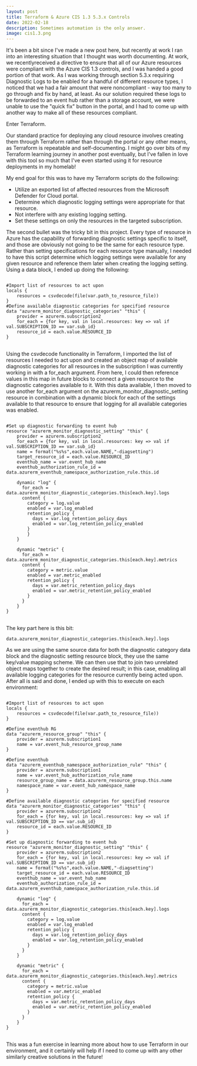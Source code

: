 ```yaml
---
layout: post
title: Terraform & Azure CIS 1.3 5.3.x Controls
date: 2022-02-18
description: Sometimes automation is the only answer.
image: cis1.3.png
---
```


It's been a bit since I've made a new post here, but recently at work I ran into an interesting situation that I thought was worth documenting. At work, we recentlyreceived a directive to ensure that all of our Azure resources were compliant with the Azure CIS 1.3 controls, and I was handed a good portion of that work. As I was working through section 5.3.x requiring Diagnostic Logs to be enabled for a handful of different resource types, I noticed that we had a fair amount that were noncompliant - way too many to go through and fix by hand, at least. As our solution required these logs to be forwarded to an event hub rather than a storage account, we were unable to use the "quick fix" button in the portal, and I had to come up with another way to make all of these resources compliant. 

Enter Terraform.

Our standard practice for deploying any cloud resource involves creating them through Terraform rather than through the portal or any other means, as Terraform is repeatable and self-documenting. I might go over bits of my Terraform learning journey in another post eventually, but I've fallen in love with this tool so much that I've even started using it for resource deployments in my homelab!

My end goal for this was to have my Terraform scripts do the following:
<ul>
<li>Utilize an exported list of affected resources from the Microsoft Defender for Cloud portal.</li>
<li>Determine which diagnostic logging settings were appropriate for that resource.</li>
<li>Not interfere with any existing logging setting.</li>
<li>Set these settings on only the resources in the targeted subscription.</li>
</ul>

The second bullet was the tricky bit in this project. Every type of resource in Azure has the capability of forwarding diagnostic settings specific to itself, and those are obviously not going to be the same for each resource type. Rather than setting specifications for each resource type manually, I needed to have this script determine which logging settings were available for any given resource and reference them later when creating the logging setting. Using a data block, I ended up doing the following:

<pre>
<code>
#Import list of resources to act upon
locals {
    resources = csvdecode(file(var.path_to_resource_file))
}
#Define available diagnostic categories for specified resource
data "azurerm_monitor_diagnostic_categories" "this" {
    provider = azurerm.subscription2
    for_each = {for key, val in local.resources: key => val if val.SUBSCRIPTION_ID == var.sub_id}
    resource_id = each.value.RESOURCE_ID
}
</code>
</pre>

Using the csvdecode functionality in Terraform, I imported the list of resources I needed to act upon and created an object map of available diagnostic categories for all resources in the subscription I was currently working in with a for_each argument. From here, I could then reference values in this map in future blocks to connect a given resource to the diagnostic categories available to it. With this data available, I then moved to use another for_each argument on the azurerm_monitor_diagnostic_setting resource in combination with a dynamic block for each of the settings available to that resource to ensure that logging for all available categories was enabled. 


<pre>
<code>
#Set up diagnostic forwarding to event hub
resource "azurerm_monitor_diagnostic_setting" "this" {
    provider = azurerm.subscription2
    for_each = {for key, val in local.resources: key => val if val.SUBSCRIPTION_ID == var.sub_id}
    name = format("%s%s",each.value.NAME,"-diagsetting")
    target_resource_id = each.value.RESOURCE_ID
    eventhub_name = var.event_hub_name
    eventhub_authorization_rule_id = data.azurerm_eventhub_namespace_authorization_rule.this.id

    dynamic "log" {
      for_each = data.azurerm_monitor_diagnostic_categories.this[each.key].logs
      content {
        category = log.value
        enabled = var.log_enabled
        retention_policy {
          days = var.log_retention_policy_days
          enabled = var.log_retention_policy_enabled
        }
        }
    }

    dynamic "metric" {
      for_each = data.azurerm_monitor_diagnostic_categories.this[each.key].metrics
      content {
        category = metric.value
        enabled = var.metric_enabled
        retention_policy {
          days = var.metric_retention_policy_days
          enabled = var.metric_retention_policy_enabled
        }
      }
    }
}
</code>
</pre>

The key part here is this bit:

<pre><code>data.azurerm_monitor_diagnostic_categories.this[each.key].logs</code></pre>

As we are using the same source data for both the diagnostic category data block and the diagnostic setting resource block, they use the same key/value mapping scheme. We can then use that to join two unrelated object maps together to create the desired result; in this case, enabling all available logging categories for the resource currently being acted upon. After all is said and done, I ended up with this to execute on each environment:

<pre>
<code>
#Import list of resources to act upon
locals {
    resources = csvdecode(file(var.path_to_resource_file))
}

#Define eventhub RG
data "azurerm_resource_group" "this" {
    provider = azurerm.subscription1
    name = var.event_hub_resource_group_name
}

#Define eventhub 
data "azurerm_eventhub_namespace_authorization_rule" "this" {
    provider = azurerm.subscription1
    name = var.event_hub_authorization_rule_name
    resource_group_name = data.azurerm_resource_group.this.name
    namespace_name = var.event_hub_namespace_name
}

#Define available diagnostic categories for specified resource
data "azurerm_monitor_diagnostic_categories" "this" {
    provider = azurerm.subscription2
    for_each = {for key, val in local.resources: key => val if val.SUBSCRIPTION_ID == var.sub_id}
    resource_id = each.value.RESOURCE_ID
}

#Set up diagnostic forwarding to event hub
resource "azurerm_monitor_diagnostic_setting" "this" {
    provider = azurerm.subscription2
    for_each = {for key, val in local.resources: key => val if val.SUBSCRIPTION_ID == var.sub_id}
    name = format("%s%s",each.value.NAME,"-diagsetting")
    target_resource_id = each.value.RESOURCE_ID
    eventhub_name = var.event_hub_name
    eventhub_authorization_rule_id = data.azurerm_eventhub_namespace_authorization_rule.this.id

    dynamic "log" {
      for_each = data.azurerm_monitor_diagnostic_categories.this[each.key].logs
      content {
        category = log.value
        enabled = var.log_enabled
        retention_policy {
          days = var.log_retention_policy_days
          enabled = var.log_retention_policy_enabled
        }
      }
    }

    dynamic "metric" {
      for_each = data.azurerm_monitor_diagnostic_categories.this[each.key].metrics
      content {
        category = metric.value
        enabled = var.metric_enabled
        retention_policy {
          days = var.metric_retention_policy_days
          enabled = var.metric_retention_policy_enabled
        }
      }
    }
}
</code>
</pre>

This was a fun exercise in learning more about how to use Terraform in our environment, and it certainly will help if I need to come up with any other similarly creative solutions in the future!